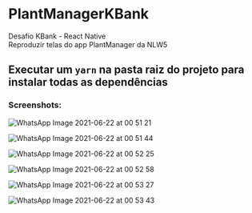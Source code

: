 # PlantManagerKBank
Desafio KBank - React Native<br>
Reproduzir telas do app PlantManager da NLW5

## Executar um ``yarn`` na pasta raiz do projeto para instalar todas as dependências

### Screenshots:

![WhatsApp Image 2021-06-22 at 00 51 21](https://user-images.githubusercontent.com/71178140/122860709-9777dc00-d2f4-11eb-8ba9-907d047148c1.jpeg)

![WhatsApp Image 2021-06-22 at 00 51 44](https://user-images.githubusercontent.com/71178140/122860717-99419f80-d2f4-11eb-8075-ac4c613ea0bf.jpeg)

![WhatsApp Image 2021-06-22 at 00 52 25](https://user-images.githubusercontent.com/71178140/122860719-9b0b6300-d2f4-11eb-8fbb-1756834b7c94.jpeg)

![WhatsApp Image 2021-06-22 at 00 52 58](https://user-images.githubusercontent.com/71178140/122860726-9cd52680-d2f4-11eb-83cc-1175fc56d9dc.jpeg)

![WhatsApp Image 2021-06-22 at 00 53 27](https://user-images.githubusercontent.com/71178140/122860734-9fd01700-d2f4-11eb-8943-d4d459a6e80d.jpeg)

![WhatsApp Image 2021-06-22 at 00 53 43](https://user-images.githubusercontent.com/71178140/122860737-a1014400-d2f4-11eb-8791-16df6cdd5151.jpeg)









